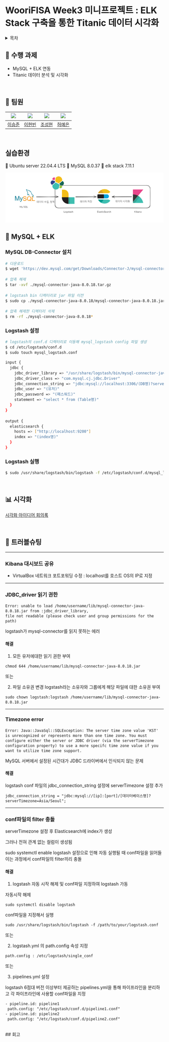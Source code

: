 # WooriFISA Week3 미니프로젝트 : ELK Stack 구축을 통한 Titanic 데이터 시각화

<details>
  <summary>목차</summary>  
  
  - [수행 과제](#notebook-수행-과제)
  - [팀원](#raising_hand-팀원)
  - [실습환경](#실습환경)
  - [MySQL + ELK](#floppy_disk-mysql--elk)
    - [MySQL DB-Connector 설치](#mysql-db-connector-설치)
    - [Logstash 설정](#logstash-설정)
    - [Logstash 실행](#logstash-실행)
  - [시각화](#bar_chart-시각화)
  - [트러블슈팅](#hammer-트러블슈팅)
    - [Kibana 대시보드 공유](#kibana-대시보드-공유)
    - [JDBC_driver 읽기 권한](#jdbc_driver-읽기-권한)
    - [Timezone error](#timezone-error)
    - [conf파일의 filter 충돌](#conf파일의-filter-충돌)
      
</details>



## :notebook: 수행 과제
- MySQL + ELK 연동
- Titanic 데이터 분석 및 시각화

<br/>

## :raising_hand: 팀원
|<img src="https://github.com/leesj000603.png" width="80">|<img src="https://github.com/been980804.png" width="80">|<img src="https://github.com/cshharry.png" width="80">|<img src="https://github.com/yyyeun.png" width="80">|
|:---:|:---:|:---:|:---:|
|[이승준](https://github.com/leesj000603)|[이현빈](https://github.com/been980804)|[조성현](https://github.com/cshharry)|[허예은](https://github.com/yyyeun)|

<br/>

## 실습환경
:penguin: Ubuntu server 22.04.4 LTS
:dolphin: MySQL 8.0.37 
:book: elk stack 7.11.1

![alt text](image.png)

## :floppy_disk: MySQL + ELK
### MySQL DB-Connector 설치
```bash
# 다운로드
$ wget 'https://dev.mysql.com/get/Downloads/Connector-J/mysql-connector-java-8.0.18.tar.gz'

# 압축 해제
$ tar -xvf ./mysql-connector-java-8.0.18.tar.gz

# logstash bin 디렉터리로 jar 파일 이전
$ sudo cp ./mysql-connector-java-8.0.18/mysql-connector-java-8.0.18.jar /usr/share/logstash/bin

# 압축 해제한 디렉터리 삭제
$ rm -rf ./mysql-connector-java-8.0.18*
```

### Logstash 설정
```bash
# logstash의 conf.d 디렉터리로 이동해 mysql_logstash config 파일 생성
$ cd /etc/logstash/conf.d
$ sudo touch mysql_logstash.conf
```

```bash
input {
  jdbc {
    jdbc_driver_library => "/usr/share/logstash/bin/mysql-connector-java-8.0.18.jar"
    jdbc_driver_class => "com.mysql.cj.jdbc.Driver"
    jdbc_connection_string => "jdbc:mysql://localhost:3306/(DB명)?serverTimezone=Asia/Seoul"
    jdbc_user => "(유저)"
    jdbc_password => "(패스워드)"
    statement => "select * from (Table명)"
  }
}

output {
  elasticsearch {
    hosts => ["http://localhost:9200"]
    index => "(index명)"
  }
}
```

### Logstash 실행
```bash
$ sudo /usr/share/logstash/bin/logstash -f /etc/logstash/conf.d/mysql_logstash.conf
```

<br/>

## :bar_chart: 시각화

[시각화 아이디어 회의록](https://flower-polyanthus-3b1.notion.site/2024-07-25-be9bf47d5ae64f7885795db54d581d04?pvs=4)

<br/>

## :hammer: 트러블슈팅
____________________________________________________________________________
### Kibana 대시보드 공유
- VirtualBox 네트워크 포트포워딩 수정 : localhost를 호스트 OS의 IP로 지정
____________________________________________________________________________
### JDBC_driver 읽기 권한
```
Error: unable to load /home/username/lib/mysql-connector-java-8.0.18.jar from :jdbc_driver_library, 
file not readable (please check user and group permissions for the path)
```

logstash가 mysql-connector를 읽지 못하는 에러

#### 해결
1) 모든 유저에대한 읽기 권한 부여
```
chmod 644 /home/username/lib/mysql-connector-java-8.0.18.jar
```
또는

2) 파일 소유권 변경
logstash라는 소유자와 그룹에게 해당 파일에 대한 소유권 부여
```
sudo chown logstash:logstash /home/username/lib/mysql-connector-java-8.0.18.jar
```

____________________________________________________________________________
### Timezone error

```
Error: Java::JavaSql::SQLException: The server time zone value 'KST' is unrecognized or represents more than one time zone. You must configure either the server or JDBC driver (via the serverTimezone configuration property) to use a more specifc time zone value if you want to utilize time zone support.
```
MySQL 서버에서 설정된 시간대가 JDBC 드라이버에서 인식되지 않는 문제

#### 해결

logstash conf 파일의 jdbc_connection_string 설정에 serverTimezone 설정 추가
```
jdbc_connection_string = "jdbc:mysql://[ip]:[port]/[데이터베이스명]?serverTimezone=Asia/Seoul";
```

____________________________________________________________________________
### conf파일의 filter 충돌

serverTimezone 설정 후 Elasticsearch에 index가 생성

그러나 전혀 관계 없는 컬럼이 생성됨

sudo systemctl enable logstash
설정으로 인해 자동 실행될 때
conf파일을 읽어들이는 과정에서 conf파일의 filter끼리 충돌

#### 해결
1. logstash 자동 시작 해제 및 conf파일 지정하여 logstash 가동

자동시작 해제
```
sudo systemctl disable logstash
```

conf파일을 지정해서 실행
```
sudo /usr/share/logstash/bin/logstash -f /path/to/your/logstash.conf
```

또는

2. logstash.yml 의 path.config 속성 지정
```
path.config : /etc/logstash/single_conf
```


또는

3. pipelines.yml 설정

 logstash 6점대 버전 이상부터 제공하는 pipelines.yml을 통해 파이프라인을 분리하고 각 파이프라인에 사용할 conf파일을 지정

 ```
 - pipeline.id: pipeline1
  path.config: "/etc/logstash/conf.d/pipeline1.conf"
- pipeline.id: pipeline2
  path.config: "/etc/logstash/conf.d/pipeline2.conf"
```
<br>
## 회고

